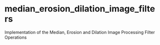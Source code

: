 # median_erosion_dilation_image_filters
Implementation of the Median, Erosion and Dilation Image Processing Filter Operations
